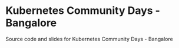 # Kubernetes Community Days - Bangalore
Source code and slides for Kubernetes Community Days - Bangalore
